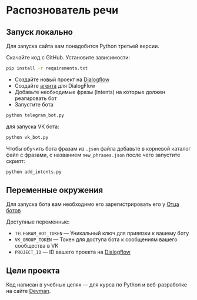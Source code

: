 # Распознователь речи

## Запуск локально

Для запуска сайта вам понадобится Python третьей версии.

Скачайте код с GitHub. Установите зависимости:

```sh
pip install -r requirements.txt
```
- Создайте новый проект на [Dialogflow](https://dialogflow.cloud.google.com)
- Создайте [агента](https://cloud.google.com/dialogflow/es/docs/quick/build-agent) для DialogFlow 
- Добавьте необходимые фразы (Intents) на которые должен реагировать бот
- Запустите бота

```sh
python telegram_bot.py
```
для запуска VK бота:
```sh
python vk_bot.py
```

Чтобы обучить бота фразам из `.json` файла добавьте в корневой каталог файл с фразами, с названием `new_phrases.json`
после чего запустите скрипт:
```sh
python add_intents.py
```

## Переменные окружения

Для запуска бота вам необходимо его зарегистрировать его у [Отца ботов](https://telegram.me/BotFather)

Доступные переменные:
- `TELEGRAM_BOT_TOKEN` — Уникальный ключ для привязки к вашему боту
- `VK_GROUP_TOKEN` — Токен для доступа бота к сообщениям вашего сообщества в VK
- `PROJECT_ID` — ID вашего проекта на [Dialogflow](https://dialogflow.cloud.google.com)

## Цели проекта

Код написан в учебных целях — для курса по Python и веб-разработке на сайте [Devman](https://dvmn.org).
